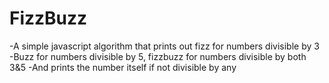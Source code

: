 # FizzBuzz
-A simple javascript algorithm that prints out fizz for numbers divisible by 3
-Buzz for numbers divisible by 5, fizzbuzz for numbers divisible by both 3&5
-And prints the number itself if not divisible by any
